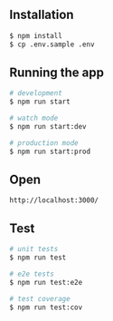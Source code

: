 ## Installation

```bash
$ npm install
$ cp .env.sample .env
```

## Running the app

```bash
# development
$ npm run start

# watch mode
$ npm run start:dev

# production mode
$ npm run start:prod
```

## Open
```
http://localhost:3000/
```

## Test

```bash
# unit tests
$ npm run test

# e2e tests
$ npm run test:e2e

# test coverage
$ npm run test:cov
```
